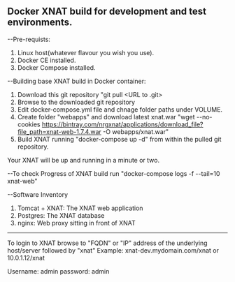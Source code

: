 ## Docker XNAT build for development and test environments.

--Pre-requists:
   1) Linux host(whatever flavour you wish you use).
   2) Docker CE installed.
   2) Docker Compose installed.

--Building base XNAT build in Docker container:

   1) Download this git repository "git pull <URL to .git>
   2) Browse to the downloaded git repository 
   3) Edit docker-compose.yml file and chnage folder paths under VOLUME.
   3) Create folder "webapps" and  download latest xnat.war 
   "wget --no-cookies https://bintray.com/nrgxnat/applications/download_file?file_path=xnat-web-1.7.4.war -O webapps/xnat.war"
   4) Build XNAT running "docker-compose up -d" from within the pulled git repository.

Your XNAT will be up and running in a minute or two.

--To check Progress of XNAT build run "docker-compose logs -f --tail=10 xnat-web"

--Software Inventory 
   1) Tomcat + XNAT: The XNAT web application
   2) Postgres: The XNAT database
   3) nginx: Web proxy sitting in front of XNAT

--------------
To login to XNAT browse to "FQDN" or "IP" address of the underlying host/server followed by "xnat" Example: xnat-dev.mydomain.com/xnat or 10.0.1.12/xnat

Username: admin
password: admin 
